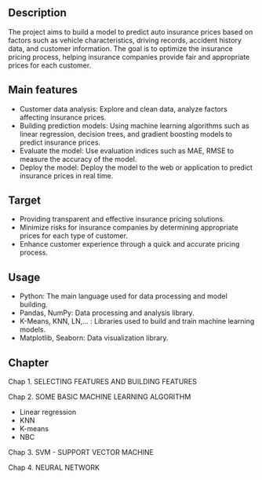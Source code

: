 ## Description
The project aims to build a model to predict auto insurance prices based on factors such as vehicle characteristics, driving records, accident history data, and customer information. The goal is to optimize the insurance pricing process, helping insurance companies provide fair and appropriate prices for each customer.

## Main features
* Customer data analysis: Explore and clean data, analyze factors affecting insurance prices.
* Building prediction models: Using machine learning algorithms such as linear regression, decision trees, and gradient boosting models to predict insurance prices.
* Evaluate the model: Use evaluation indices such as MAE, RMSE to measure the accuracy of the model.
* Deploy the model: Deploy the model to the web or application to predict insurance prices in real time.

## Target
* Providing transparent and effective insurance pricing solutions.
* Minimize risks for insurance companies by determining appropriate prices for each type of customer.
* Enhance customer experience through a quick and accurate pricing process.

## Usage
* Python: The main language used for data processing and model building.
* Pandas, NumPy: Data processing and analysis library.
* K-Means, KNN, LN,... : Libraries used to build and train machine learning models.
* Matplotlib, Seaborn: Data visualization library.

## Chapter
Chap 1. SELECTING FEATURES AND BUILDING FEATURES

Chap 2. SOME BASIC MACHINE LEARNING ALGORITHM
* Linear regression
* KNN
* K-means
* NBC

Chap 3. SVM - SUPPORT VECTOR MACHINE

Chap 4. NEURAL NETWORK
